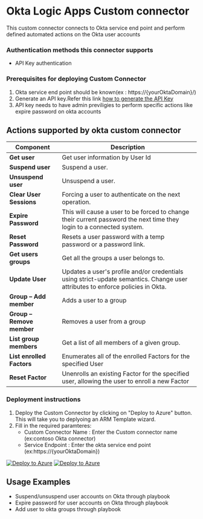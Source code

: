 # Okta Logic Apps Custom connector

This custom connector connects to Okta service end point and perform defined automated actions on the Okta user accounts 
### Authentication methods this connector supports

*  API Key authentication

### Prerequisites for deploying Custom Connector
1. Okta service end point should be known(ex : https://{yourOktaDomain}/)
2. Generate an API key.Refer this link [ how to generate the API Key](https://developer.okta.com/docs/guides/create-an-api-token/overview/)
3. API key needs to have admin previligies to perform specific actions like expire password on okta accounts


## Actions supported by okta custom connector

| Component | Description |
| --------- | -------------- |
| **Get user** | Get user information by User Id  |
| **Suspend user** | Suspend a user.|
| **Unsuspend user** | Unsuspend a user.|
| **Clear User Sessions** | Forcing a user to authenticate on the next operation.|
| **Expire Password** | This will cause a user to be forced to change their current password the next time they login to a connected system.|
| **Reset Password** |Resets a user password with a temp password or a password link.|
| **Get users groups** | Get all the groups a user belongs to.|
| **Update User** | Updates a user's profile and/or credentials using strict-update semantics.  Change user attributes to enforce policies in Okta.|
| **Group – Add member** | Adds a user to a group |
| **Group – Remove member** | Removes a user from a group |
| **List group members** | Get a list of all members of a given group.|
| **List enrolled Factors** | Enumerates all of the enrolled Factors for the specified User|
| **Reset Factor** | Unenrolls an existing Factor for the specified user, allowing the user to enroll a new Factor |

### Deployment instructions 
1. Deploy the Custom Connector by clicking on "Deploy to Azure" button. This will take you to deplyoing an ARM Template wizard.
2. Fill in the required paramteres:
    * Custom Connector Name : Enter the Custom connector name (ex:contoso Okta connector)
    * Service Endpoint : Enter the okta service end point (ex:https://{yourOktaDomain})

[![Deploy to Azure](https://aka.ms/deploytoazurebutton)](https://portal.azure.com/#create/Microsoft.Template/uri/https://dev.azure.com/SentinelAccenture/Sentinel-Accenture%20Logic%20Apps%20connectors/_git/Sentinel-Accenture%20Logic%20Apps%20connectors?path=%2FOktaCustomConnector%2Fazuredeploy&version=GBOkta) [![Deploy to Azure](https://aka.ms/deploytoazuregovbutton)](https://login.microsoftonline.us/organizations/oauth2/v2.0/authorize?client_id=c836cbdb-7a5b-44cc-a54f-564b4b486fc6&response_type=code%20id_token&scope=https%3A%2F%2Fmanagement.core.usgovcloudapi.net%2F%2Fuser_impersonation%20openid%20email%20profile&state=OpenIdConnect.AuthenticationProperties%3DaURMJdv8OOjkos8hJrPp2UR3SiCuzPqKSCojZXlvmudMu2wCQivYUBL-PUpm2VklFejdDnBr9Us32MzfuH8tith-XldC_OIlCqCjwB950H9ELHA76IfBBh19cTzh9-nsHhkQkk8wQDSE6bot7rUuEQB8IDVJgDMCfv1HYuUg9brFyPen2T4DF7f3SxN7Wwxfj87B5iDMqyoU1AHKentIKfwHsDQCVmhbtWdvSgPbWWABKGY-a7b1vkmjWNmo8x5v&response_mode=form_post&nonce=637443070124899368.YjM5MDcwYzMtODJkZC00MzRmLTgxNDctMjhhZjY0MWRmNjcxZGRiOWNmMmItMDAyNS00MTIxLWE4MDUtMjdiOTE4MWJhMjg0&redirect_uri=https%3A%2F%2Fportal.azure.us%2Fsignin%2Findex%2F&site_id=501430&msafed=0&client-request-id=5cc07576-a6f1-4a94-b26f-830ed1c4ad77&x-client-SKU=ID_NET45&x-client-ver=5.3.0.0)
## Usage Examples
* Suspend/unsuspend user accounts on Okta through playbook
* Expire password for user accounts on Okta through playbook
* Add user to okta groups through playbook



